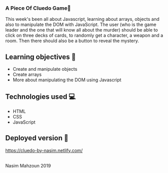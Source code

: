 ### A Piece Of Cluedo Game🎲

This week's been all about Javascript, learning about arrays, objects and also to manipulate the DOM with JavaScript.
The user (who is the game leader and the one that will know all about the murder) should be able to click on three decks of cards, to randomly get a character, a weapon and a room. Then there should also be a button to reveal the mystery.

## Learning objectives 🧠

- Create and manipulate objects
- Create arrays
- More about manipulating the DOM using Javascript

## Technologies used 💻

- HTML
- CSS 
- JavaScript 


## Deployed version 🎯

https://cluedo-by-nasim.netlify.com/
<br>
<br>

<p> Nasim Mahzoun 2019 </p>



